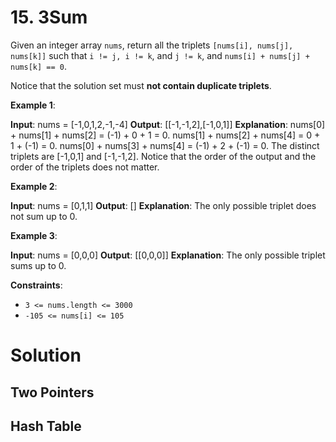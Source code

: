 <!-- leetcode -->

# 15. 3Sum

Given an integer array `nums`, return all the triplets `[nums[i], nums[j], nums[k]]` such that `i != j, i != k`, and `j != k`, and `nums[i] + nums[j] + nums[k] == 0`.

Notice that the solution set must **not contain duplicate triplets**.

**Example 1**:

**Input**: nums = [-1,0,1,2,-1,-4]
**Output**: [[-1,-1,2],[-1,0,1]]
**Explanation**: 
nums[0] + nums[1] + nums[2] = (-1) + 0 + 1 = 0.
nums[1] + nums[2] + nums[4] = 0 + 1 + (-1) = 0.
nums[0] + nums[3] + nums[4] = (-1) + 2 + (-1) = 0.
The distinct triplets are [-1,0,1] and [-1,-1,2].
Notice that the order of the output and the order of the triplets does not matter.

**Example 2**:

**Input**: nums = [0,1,1]
**Output**: []
**Explanation**: The only possible triplet does not sum up to 0.

**Example 3**:

**Input**: nums = [0,0,0]
**Output**: [[0,0,0]]
**Explanation**: The only possible triplet sums up to 0.
 
**Constraints**:

- `3 <= nums.length <= 3000`
- `-105 <= nums[i] <= 105`

# Solution

## Two Pointers

## Hash Table
